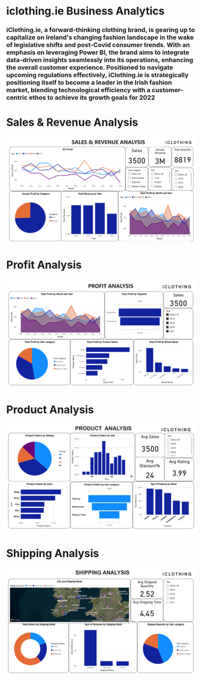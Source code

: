 # iclothing.ie Business Analytics  

### iClothing.ie, a forward-thinking clothing brand, is gearing up to capitalize on Ireland's changing fashion landscape in the wake of legislative shifts and post-Covid consumer trends. With an emphasis on leveraging Power BI, the brand aims to integrate data-driven insights seamlessly into its operations, enhancing the overall customer experience. Positioned to navigate upcoming regulations effectively, iClothing.ie is strategically positioning itself to become a leader in the Irish fashion market, blending technological efficiency with a customer-centric ethos to achieve its growth goals for 2022

# Sales & Revenue Analysis
![Alt text](./Images/Sales%20&%20Revenue.png)

# Profit Analysis
![Alt text](./Images/Profit%20Analysis.png)

# Product Analysis
![Alt text](./Images/Product%20Analysis.png)

# Shipping Analysis
![Alt text](./Images/Shipping%20Analysis.png)